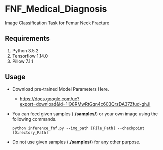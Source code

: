 # FNF_Medical_Diagnosis
Image Classification Task for Femur Neck Fracture


Requirements
------------
1. Python 3.5.2
2. Tensorflow 1.14.0
3. Pillow 7.1.1

Usage
-----
* Download pre-trained Model Parameters Here.

  * https://docs.google.com/uc?export=download&id=1lQ8RMwRtGqn4c603QrzDA37Zfud-ghJl

* You can feed given samples (__./samples/__) or your own image using the following commands.

      python inference_fnf.py --img_path [File_Path] --checkpoint [Directory_Path]

* Do not use given samples (__./samples/__) for any other purpose.
